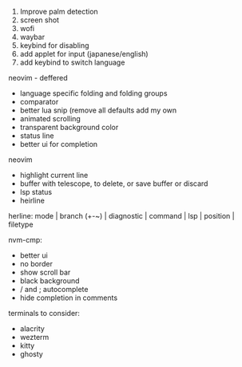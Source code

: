 1. Improve palm detection
2. screen shot
3. wofi
4. waybar
5. keybind for disabling 
6. add applet for input (japanese/english)
7. add keybind to switch language


neovim - deffered
- language specific folding and folding groups
- comparator
- better lua snip (remove all defaults add my own
- animated scrolling
- transparent background color
- status line
- better ui for completion

neovim
- highlight current line
- buffer with telescope, to delete, or save buffer or discard
- lsp status
- heirline


herline:
mode |  branch (+-~) |  diagnostic |  command | lsp |  position  | filetype   


nvm-cmp:
- better ui
- no border
- show scroll bar
- black background
- / and ; autocomplete 
- hide completion in comments

terminals to consider:
- alacrity
- wezterm
- kitty
- ghosty


